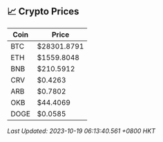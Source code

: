 ## 📈 Crypto Prices

| Coin | Price |
| ---- | ----- |
| BTC | $28301.8791 |
| ETH | $1559.8048 |
| BNB | $210.5912 |
| CRV | $0.4263 |
| ARB | $0.7802 |
| OKB | $44.4069 |
| DOGE | $0.0585 |

_Last Updated: 2023-10-19 06:13:40.561 +0800 HKT_